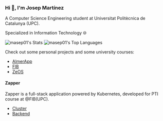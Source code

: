 ### Hi 👋, I'm Josep Martínez
A Computer Science Engineering student at Universitat Politècnica de Catalunya (UPC).

Specialized in Information Technology 🌐

![masep01's Stats](https://github-readme-stats.vercel.app/api?username=masep01&theme=tokyonight&show_icons=true&hide_border=false&count_private=true)
![masep01's Top Languages](https://github-readme-stats.vercel.app/api/top-langs/?username=masep01&theme=tokyonight&show_icons=true&hide_border=false&layout=compact)

<!-- ![masep01's Streak](https://github-readme-streak-stats.herokuapp.com/?user=masep01&theme=tokyonight&hide_border=false) 

<a href="https://linkedin.com/in/josep-martinez-garcia" target="blank"><img align="center" src="https://raw.githubusercontent.com/rahuldkjain/github-profile-readme-generator/master/src/images/icons/Social/linked-in-alt.svg" alt="josep-martinez-garcia" height="30" width="40" /></a>
</p>
-->

Check out some personal projects and some university courses:
- [AlmerApp](https://github.com/masep01/FIB)
- [FIB](https://github.com/masep01/FIB)
- [ZeOS](https://github.com/masep01/SOA-FIB)
  
#### Zapper
Zapper is a full-stack application powered by Kubernetes, developed for PTI course at @FIB(UPC).
- [Cluster](https://github.com/masep01/zapper-cluster)
- [Backend](https://github.com/masep01/zapper-backend)
